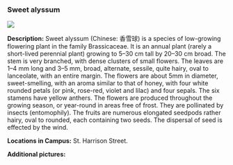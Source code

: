 ### Sweet alyssum
![](http://www.astro.princeton.edu/~ruixu/fig/Sweetalyssum.jpg)

**Description:**  Sweet alyssum (Chinese: 香雪球) is a species of low-growing flowering plant in the family Brassicaceae. It is an annual plant (rarely a short-lived perennial plant) growing to 5–30 cm tall by 20–30 cm broad. The stem is very branched, with dense clusters of small flowers. The leaves are 1–4 mm long and 3–5 mm, broad, alternate, sessile, quite hairy, oval to lanceolate, with an entire margin.
The flowers are about 5mm in diameter, sweet-smelling, with an aroma similar to that of honey, with four white rounded petals (or pink, rose-red, violet and lilac) and four sepals. The six stamens have yellow anthers. The flowers are produced throughout the growing season, or year-round in areas free of frost. They are pollinated by insects (entomophily). The fruits are numerous elongated seedpods rather hairy, oval to rounded, each containing two seeds. The dispersal of seed is effected by the wind.

**Locations in Campus:** St. Harrison Street.

**Additional pictures:**
